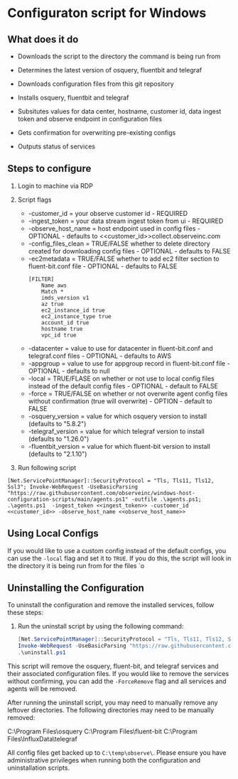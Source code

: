 # Configuraton script for Windows

## What does it do

- Downloads the script to the directory the command is being run from

- Determines the latest version of osquery, fluentbit and telegraf

- Downloads configuration files from this git repository

- Installs osquery, fluentbit and telegraf

- Subsitutes values for data center, hostname, customer id, data ingest token and observe endpoint in configuration files

-  Gets confirmation for overwriting pre-existing configs

- Outputs status of services


## Steps to configure

1. Login to machine via RDP

1. Script flags
    * -customer_id = your observe customer id - REQUIRED
    * -ingest_token = your data stream ingest token from ui - REQUIRED
    * -observe_host_name = host endpoint used in config files - OPTIONAL - defaults to <<customer_id>>collect.observeinc.com
    * -config_files_clean = TRUE/FALSE whether to delete directory created for downloading config files - OPTIONAL - defaults to FALSE
    * -ec2metadata = TRUE/FALSE whether to add ec2 filter section to fluent-bit.conf file - OPTIONAL - defaults to FALSE
        ```
        [FILTER]
            Name aws
            Match *
            imds_version v1
            az true
            ec2_instance_id true
            ec2_instance_type true
            account_id true
            hostname true
            vpc_id true
        ```
    * -datacenter = value to use for datacenter in fluent-bit.conf and telegraf.conf files - OPTIONAL - defaults to AWS
    * -appgroup = value to use for appgroup record in fluent-bit.conf file  - OPTIONAL - defaults to null
    * -local = TRUE/FLASE on whether or not use to local config files instead of the default config files - OPTIONAL - default to FALSE
    * -force = TRUE/FALSE on whether or not overwrite agent config files without confirmation (true will overwrite) - OPTION - default to FALSE
    * -osquery_version = value for which osquery version to install (defaults to "5.8.2")
    * -telegraf_version = value for which telegraf version to install (defaults to "1.26.0")
    * -fluentbit_version = value for which fluent-bit version to install (defaults to "2.1.10")

1. Run following script
```
[Net.ServicePointManager]::SecurityProtocol = "Tls, Tls11, Tls12, Ssl3"; Invoke-WebRequest -UseBasicParsing "https://raw.githubusercontent.com/observeinc/windows-host-configuration-scripts/main/agents.ps1" -outfile .\agents.ps1; .\agents.ps1  -ingest_token <<ingest_token>> -customer_id <<customer_id>> -observe_host_name <<observe_host_name>>
```
## Using Local Configs
If you would like to use a custom config instead of the default configs, you can use the `-local` flag and set it to `TRUE`.  If you do this, the script will look in the directory it is being run from for the files `o


## Uninstalling the Configuration

To uninstall the configuration and remove the installed services, follow these steps:

1. Run the uninstall script by using the following command:

   ```powershell
   [Net.ServicePointManager]::SecurityProtocol = "Tls, Tls11, Tls12, Ssl3"
   Invoke-WebRequest -UseBasicParsing "https://raw.githubusercontent.com/observeinc/windows-host-configuration-scripts/main/uninstall.ps1" -outfile .\uninstall.ps1
   .\uninstall.ps1
   ```
This script will remove the osquery, fluent-bit, and telegraf services and their associated configuration files.  If you would like to remove the services without confirming, you can add the `-ForceRemove` flag and all services and agents will be removed.

After running the uninstall script, you may need to manually remove any leftover directories. The following directories may need to be manually removed:

C:\Program Files\osquery
C:\Program Files\fluent-bit
C:\Program Files\InfluxData\telegraf

All config files get backed up to `C:\temp\observe\`.
Please ensure you have administrative privileges when running both the configuration and uninstallation scripts.